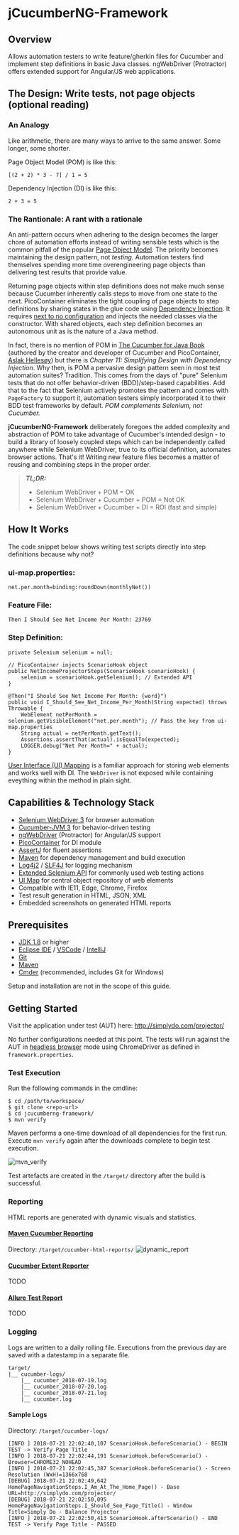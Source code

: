 # jCucumberNG-Framework

## Overview
Allows automation testers to write feature/gherkin files for Cucumber and implement step definitions in basic Java classes. ngWebDriver (Protractor) offers extended support for Angular/JS web applications.

## The Design: Write tests, not page objects (optional reading)

### An Analogy
Like arithmetic, there are many ways to arrive to the same answer. Some longer, some shorter.

Page Object Model (POM) is like this:
~~~
[(2 + 2) * 3 - 7] / 1 = 5
~~~

Dependency Injection (DI) is like this:
~~~
2 + 3 = 5
~~~

### The Rantionale: A rant with a rationale
An anti-pattern occurs when adhering to the design becomes the larger chore of automation efforts instead of writing sensible tests which is the common pitfall of the popular [Page Object Model](https://github.com/SeleniumHQ/selenium/wiki/PageObjects). The priority becomes maintaining the design pattern, not _testing_. Automation testers find themselves spending more time overengineering page objects than delivering test results that provide value.

Returning page objects within step definitions does not make much sense because Cucumber inherently calls steps to move from one state to the next. PicoContainer eliminates the tight coupling of page objects to step definitions by sharing states in the glue code using [Dependency Injection](http://picocontainer.com/injection.html). It requires [next to no configuration](https://docs.cucumber.io/cucumber/state/#dependency-injection) and injects the needed classes via the constructor. With shared objects, each step definition becomes an autonomous unit as is the nature of a Java method.

In fact, there is no mention of POM in [The Cucumber for Java Book](https://pragprog.com/book/srjcuc/the-cucumber-for-java-book) (authored by the creator and developer of Cucumber and PicoContainer, [Aslak Hellesøy](https://github.com/aslakhellesoy)) but there is _Chapter 11: Simplifying Design with Dependency Injection_. Why then, is POM a pervasive design pattern seen in most test automation suites? Tradition. This comes from the days of "pure" Selenium tests that do not offer behavior-driven (BDD)/step-based capabilities. Add that to the fact that Selenium actively promotes the pattern and comes with `PageFactory` to support it, automation testers simply incorporated it to their BDD test frameworks by default. _POM complements Selenium, not Cucumber._

**jCucumberNG-Framework** deliberately foregoes the added complexity and abstraction of POM to take advantage of Cucumber's intended design - to build a library of loosely coupled steps which can be independently called anywhere while Selenium WebDriver, true to its official definition, automates browser actions. That's it! Writing new feature files becomes a matter of reusing and combining steps in the proper order.

> **_TL;DR:_**
> - Selenium WebDriver + POM = OK
> - Selenium WebDriver + Cucumber + POM = Not OK
> - Selenium WebDriver + Cucumber + DI = ROI (fast and simple)

## How It Works
The code snippet below shows writing test scripts directly into step definitions because why not?

### ui-map.properties:
~~~
net.per.month=binding:roundDown(monthlyNet())
~~~

### Feature File:
~~~
Then I Should See Net Income Per Month: 23769
~~~

### Step Definition:
~~~
private Selenium selenium = null;

// PicoContainer injects ScenarioHook object
public NetIncomeProjectorSteps(ScenarioHook scenarioHook) {
    selenium = scenarioHook.getSelenium(); // Extended API
}

@Then("I Should See Net Income Per Month: {word}")
public void I_Should_See_Net_Income_Per_Month(String expected) throws Throwable {
    WebElement netPerMonth = selenium.getVisibleElement("net.per.month"); // Pass the key from ui-map.properties
    String actual = netPerMonth.getText();
    Assertions.assertThat(actual).isEqualTo(expected);
    LOGGER.debug("Net Per Month=" + actual);
}
~~~

[User Interface (UI) Mapping](https://www.seleniumhq.org/docs/06_test_design_considerations.jsp#user-interface-mapping) is a familiar approach for storing web elements and works well with DI. The `WebDriver` is not exposed while containing eveything within the method in plain sight.

<!-- No need to plow through # page objects. That number is based on a true story. -->

## Capabilities & Technology Stack
- [Selenium WebDriver 3](https://www.seleniumhq.org/) for browser automation
- [Cucumber-JVM 3](https://github.com/cucumber/cucumber-jvm) for behavior-driven testing
- [ngWebDriver](https://github.com/paul-hammant/ngWebDriver) (Protractor) for Angular/JS support
- [PicoContainer](http://picocontainer.com/) for DI module
- [AssertJ](http://joel-costigliola.github.io/assertj/) for fluent assertions
- [Maven](https://maven.apache.org/) for dependency management and build execution
- [Log4j2](https://logging.apache.org/log4j/2.x/) / [SLF4J](https://www.slf4j.org/) for logging mechanism
- [Extended Selenium API](https://github.com/kathyrollo/jcucumberng-framework/blob/develop/src/test/java/jcucumberng/framework/api/Selenium.java) for commonly used web testing actions
- [UI Map](https://github.com/kathyrollo/jcucumberng-framework/blob/develop/src/test/resources/jcucumberng/project/ui-map.properties) for central object repository of web elements
- Compatible with IE11, Edge, Chrome, Firefox
- Test result generation in HTML, JSON, XML
- Embedded screenshots on generated HTML reports

## Prerequisites
- [JDK 1.8](http://www.oracle.com/technetwork/java/javase/downloads/jdk8-downloads-2133151.html) or higher
- [Eclipse IDE](http://www.eclipse.org/downloads/eclipse-packages/) / [VSCode](https://code.visualstudio.com/download) / [IntelliJ](https://www.jetbrains.com/idea/download/#section=windows)
- [Git](https://git-scm.com/downloads)
- [Maven](https://maven.apache.org/download.cgi)
- [Cmder](http://cmder.net/) (recommended, includes Git for Windows)

Setup and installation are not in the scope of this guide.

## Getting Started
Visit the application under test (AUT) here: http://simplydo.com/projector/

No further configurations needed at this point. The tests will run against the AUT in [headless browser](https://en.wikipedia.org/wiki/Headless_browser) mode using ChromeDriver as defined in `framework.properties`.

### Test Execution

Run the following commands in the cmdline:
~~~
$ cd /path/to/workspace/
$ git clone <repo-url>
$ cd jcucumberng-framework/
$ mvn verify
~~~

Maven performs a one-time download of all dependencies for the first run. Execute `mvn verify` again after the downloads complete to begin test execution.

![mvn_verify](https://user-images.githubusercontent.com/28589393/43071460-79da3de6-8ea5-11e8-9935-a6afc02d62d8.gif)

Test artefacts are created in the `/target/` directory after the build is successful.

### Reporting
HTML reports are generated with dynamic visuals and statistics.

#### [Maven Cucumber Reporting](https://github.com/damianszczepanik/maven-cucumber-reporting)
Directory: `/target/cucumber-html-reports/`
![dynamic_report](https://user-images.githubusercontent.com/28589393/43090686-acbd9c00-8eda-11e8-9c08-d74c1a86e03b.gif)

#### [Cucumber Extent Reporter](https://github.com/email2vimalraj/CucumberExtentReporter)
TODO

#### [Allure Test Report](https://github.com/allure-framework)
TODO

### Logging
Logs are written to a daily rolling file. Executions from the previous day are saved with a datestamp in a separate file.
~~~
target/
|__ cucumber-logs/
    |__ cucumber_2018-07-19.log
    |__ cucumber_2018-07-20.log
    |__ cucumber_2018-07-21.log
    |__ cucumber.log
~~~

#### Sample Logs
Directory: `/target/cucumber-logs/`
~~~
[INFO ] 2018-07-21 22:02:40,107 ScenarioHook.beforeScenario() - BEGIN TEST -> Verify Page Title
[INFO ] 2018-07-21 22:02:44,191 ScenarioHook.beforeScenario() - Browser=CHROME32_NOHEAD
[INFO ] 2018-07-21 22:02:45,387 ScenarioHook.beforeScenario() - Screen Resolution (WxH)=1366x768
[DEBUG] 2018-07-21 22:02:49,642 HomePageNavigationSteps.I_Am_At_The_Home_Page() - Base URL=http://simplydo.com/projector/
[DEBUG] 2018-07-21 22:02:50,095 HomePageNavigationSteps.I_Should_See_Page_Title() - Window Title=Simply Do - Balance Projector
[INFO ] 2018-07-21 22:02:50,413 ScenarioHook.afterScenario() - END TEST -> Verify Page Title - PASSED
~~~